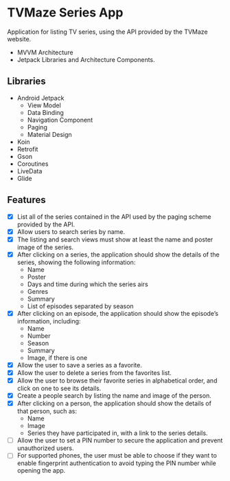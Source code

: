 # TVMaze Series App

Application for listing TV series, using the API provided by the TVMaze website.

- MVVM Architecture
- Jetpack Libraries and Architecture Components.

## Libraries

- Android Jetpack
    - View Model
    - Data Binding
    - Navigation Component
    - Paging
    - Material Design
- Koin
- Retrofit
- Gson
- Coroutines
- LiveData
- Glide

## Features

- [x] List all of the series contained in the API used by the paging scheme provided by the API.
- [x] Allow users to search series by name.
- [x] The listing and search views must show at least the name and poster image of the series.
- [x] After clicking on a series, the application should show the details of the series, showing the following
  information:
    - Name
    - Poster
    - Days and time during which the series airs
    - Genres
    - Summary
    - List of episodes separated by season
- [x] After clicking on an episode, the application should show the episode’s information, including:
    - Name
    - Number
    - Season
    - Summary
    - Image, if there is one
- [x] Allow the user to save a series as a favorite.
- [x] Allow the user to delete a series from the favorites list.
- [x] Allow the user to browse their favorite series in alphabetical order, and click on one to see its details.
- [x] Create a people search by listing the name and image of the person.
- [x] After clicking on a person, the application should show the details of that person, such as:
    - Name
    - Image
    - Series they have participated in, with a link to the series details.
- [ ] Allow the user to set a PIN number to secure the application and prevent unauthorized users.
- [ ] For supported phones, the user must be able to choose if they want to enable fingerprint authentication to avoid
  typing the PIN number while opening the app.
